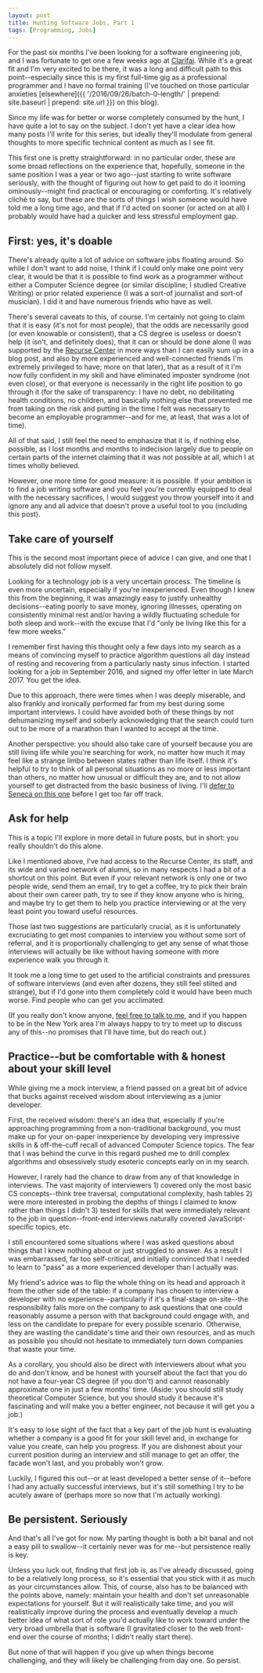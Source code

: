 ```yaml
---
layout: post
title: Hunting Software Jobs, Part 1 
tags: [Programming, Jobs]
---
```


For the past six months I've been looking for a software engineering job, and I was fortunate to get one a few weeks ago at [Clarifai](https://clarifai.com). While it's a great fit and I'm very excited to be there, it was a long and difficult path to this point--especially since this is my first full-time gig as a professional programmer and I have no formal training (I've touched on those particular anxieties [elsewhere]({{ '/2016/09/26/batch-0-length/' | prepend: site.baseurl | prepend: site.url }}) on this blog). 

Since my life was for better or worse completely consumed by the hunt, I have quite a lot to say on the subject. I don't yet have a clear idea how many posts I'll write for this series, but ideally they'll modulate from general thoughts to more specific technical content as much as I see fit. 

This first one is pretty straightforward: in no particular order, these are some broad reflections on the experience that, hopefully, someone in the same position I was a year or two ago--just starting to write software seriously, with the thought of figuring out how to get paid to do it looming ominously--might find practical or encouraging or comforting. It's relatively cliché to say, but these are the sorts of things I wish someone would have told me a long time ago, and that if I'd acted on sooner (or acted on at all) I probably would have had a quicker and less stressful employment gap.

## First: yes, it's doable

There's already quite a lot of advice on software jobs floating around. So while I don't want to add noise, I think if I could only make one point very clear, it would be that it is possible to find work as a programmer without either a Computer Science degree (or similar discipline; I studied Creative Writing) or prior related experience (I was a sort-of journalist and sort-of musician). I did it and have numerous friends who have as well.

There's several caveats to this, of course. I'm certainly not going to claim that it is easy (it's not for most people), that the odds are necessarily good (or even knowable or consistent), that a CS degree is useless or doesn't help (it isn't, and definitely does), that it can or should be done alone (I was supported by the [Recurse Center](https://recurse.com) in more ways than I can easily sum up in a blog post, and also by more experienced and well-connected friends I'm extremely privileged to have; more on that later), that as a result of it I'm now fully confident in my skill and have eliminated imposter syndrome (not even close), or that everyone is necessarily in the right life position to go through it (for the sake of transparency: I have no debt, no debilitating health conditions, no children, and basically nothing else that prevented me from taking on the risk and putting in the time I felt was necessary to become an employable programmer--and for me, at least, that was a lot of time).

All of that said, I still feel the need to emphasize that it is, if nothing else, possible, as I lost months and months to indecision largely due to people on certain parts of the internet claiming that it was not possible at all, which I at times wholly believed.

However, one more time for good measure: it is possible. If your ambition is to find a job writing software and you feel you're currently equipped to deal with the necessary sacrifices, I would suggest you throw yourself into it and ignore any and all advice that doesn't prove a useful tool to you (including this post).

## Take care of yourself 

This is the second most important piece of advice I can give, and one that I absolutely did not follow myself. 

Looking for a technology job is a very uncertain process. The timeline is even more uncertain, especially if you're inexperienced. Even though I knew this from the beginning, it was amazingly easy to justify unhealthy decisions--eating poorly to save money, ignoring illnesses, operating on consistently minimal rest and/or having a wildly fluctuating schedule for both sleep and work--with the excuse that I'd "only be living like this for a few more weeks."

I remember first having this thought only a few days into my search as a means of convincing myself to practice algorithm questions all day instead of resting and recovering from a particularly nasty sinus infection. I started looking for a job in September 2016, and signed my offer letter in late March 2017. You get the idea.

Due to this approach, there were times when I was deeply miserable, and also frankly and ironically performed far from my best during some important interviews. I could have avoided both of these things by not dehumanizing myself and soberly acknowledging that the search could turn out to be more of a marathon than I wanted to accept at the time.

Another perspective: you should also take care of yourself because you are still living life while you're searching for work, no matter how much it may feel like a strange limbo between states rather than life itself. I think it's helpful to try to think of all personal situations as no more or less important than others, no matter how unusual or difficult they are, and to not allow yourself to get distracted from the basic business of living. I'll [defer to Seneca on this one](https://www.brainpickings.org/2014/09/01/seneca-on-the-shortness-of-life/) before I get too far off track.

## Ask for help 

This is a topic I'll explore in more detail in future posts, but in short: you really shouldn't do this alone.

Like I mentioned above, I've had access to the Recurse Center, its staff, and its wide and varied network of alumni, so in many respects I had a bit of a shortcut on this point. But even if your relevant network is only one or two people wide, send them an email, try to get a coffee, try to pick their brain about their own career path, try to see if they know anyone who is hiring, and maybe try to get them to help you practice interviewing or at the very least point you toward useful resources.

Those last two suggestions are particularly crucial, as it is unfortunately excruciating to get most companies to interview you without some sort of referral, and it is proportionally challenging to get any sense of what those interviews will actually be like without having someone with more experience walk you through it.

It took me a long time to get used to the artificial constraints and pressures of software interviews (and even after dozens, they still feel stilted and strange), but if I'd gone into them completely cold it would have been much worse. Find people who can get you acclimated.

(If you really don't know anyone, [feel free to talk to me](mailto:tayloraburgess@gmail.com), and if you happen to be in the New York area I'm always happy to try to meet up to discuss any of this--no promises that I'll have time, but do reach out.)  

## Practice--but be comfortable with & honest about your skill level

While giving me a mock interview, a friend passed on a great bit of advice that bucks against received wisdom about interviewing as a junior developer.

First, the received wisdom: there's an idea that, especially if you're approaching programming from a non-traditional background, you must make up for your on-paper inexperience by developing very impressive skills in & off-the-cuff recall of advanced Computer Science topics. The fear that I was behind the curve in this regard pushed me to drill complex algorithms and obsessively study esoteric concepts early on in my search.

However, I rarely had the chance to draw from any of that knowledge in interviews. The vast majority of interviewers 1) covered only the most basic CS concepts--think tree traversal, computational complexity, hash tables 2) were more interested in probing the depths of things I claimed to know rather than things I didn't 3) tested for skills that were immediately relevant to the job in question--front-end interviews naturally covered JavaScript-specific topics, etc. 

I still encountered some situations where I was asked questions about things that I knew nothing about or just struggled to answer. As a result I was embarrassed, far too self-critical, and initially convinced that I needed to learn to "pass" as a more experienced developer than I actually was.

My friend's advice was to flip the whole thing on its head and approach it from the other side of the table: if a company has chosen to interview a developer with no experience--particularly if it's a final-stage on-site--the responsibility falls more on the company to ask questions that one could reasonably assume a person with that background could engage with, and less on the candidate to prepare for every possible scenario. Otherwise, they are wasting the candidate's time and their own resources, and as much as possible you should not hesitate to immediately turn down companies that waste your time.

As a corollary, you should also be direct with interviewers about what you do and don't know, and be honest with yourself about the fact that you do not have a four-year CS degree (if you don't) and cannot reasonably approximate one in just a few months' time. (Aside: you should still study theoretical Computer Science, but you should study it because it's fascinating and will make you a better engineer, not because it will get you a job.) 

It's easy to lose sight of the fact that a key part of the job hunt is evaluating whether a company is a good fit for your skill level and, in exchange for value you create, can help you progress. If you are dishonest about your current position during an interview and still manage to get an offer, the facade won't last, and you probably won't grow.

Luckily, I figured this out--or at least developed a better sense of it--before I had any actually successful interviews, but it's still something I try to be acutely aware of (perhaps more so now that I'm actually working).

## Be persistent. Seriously

And that's all I've got for now. My parting thought is both a bit banal and not a easy pill to swallow--it certainly never was for me--but persistence really is key.

Unless you luck out, finding that first job is, as I've already discussed, going to be a relatively long process, so it's essential that you stick with it as much as your circumstances allow. This, of course, also has to be balanced with the points above, namely: maintain your health and don't set unreasonable expectations for yourself. But it will realistically take time, and you will realistically improve during the process and eventually develop a much better idea of what sort of role you'd actually like to work toward under the very broad umbrella that is software (I gravitated closer to the web front-end over the course of months; I didn't really start there). 

But none of that will happen if you give up when things become challenging, and they will likely be challenging from day one. So persist.
